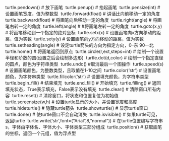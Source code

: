 turtle.pendown() # 放下画笔 
turtle.penup() # 抬起画笔 
turtle.pensize(int) # 设置画笔宽度，值为整数型 
turtle.forward(float) # 讲话比向前移动一定的角度 
turtle.backward(float) # 将画笔向后移动一定的角度 
turtle.right(angle) # 将画笔右转一定的角度 
turtle.left(angle) # #将画笔左转一定的角度 
turtle.goto(x,y) # 将画笔移动到一个指定的绝对坐标 
turtle.setx(x) # 设置画笔向x方向移动的距离，值为实数 
turtle.sety(y) # 设置画笔向y方向移动的距离，值为实数 
turtle.setheading(angle) # 设定turtle箭头的方向为指定方向，0–东 90—北 
turtle.home() # 将画笔返回到原点 
turtle.circle(r,ext,steps=int) # 绘制一个设置半径和阶数的圆(设置之后会绘制多边形) 
turtle.dot(d,color) # 绘制一个指定直径的圆点，颜色为字符串类型 
turtle.undo() #取消最后一个图操作 
turtle.speed(s) # 设置画笔颜色，为整数类型，且取值在1-10之间 
turtle.color(‘str’) # 设置画笔颜色，为字符串类型 
turtle.fillcolor(‘str’) # 设置填充颜色，为字符串类型 
turtle.begin_fill() # 结束填充 
turtle.end_fill() # 开始填充 
turtle.filling() # 返回填充状态，True表示填充，False表示没有填充 
turtle.clear() # 清除窗口所有内容 
turtle.reset() # 清除窗口，将状态和位置复位为初始值 
turtle.screensize(w,h) # 设置turtle显示的大小，并设置宽度和高度 
turtle.hideturtle() # 隐藏turtle箭头 
turtle.showturtle() # 显示turtle窗口 
turtle.done() # 使turtle窗口不会自动消失 
turtle.isvisible() # 如果turtle可见，返回turtle 
turtle.write(‘str’,font=(“Arial”,8,”normal”)) # 在turtle位置编写字符串s，字体由字体名、字体大小、字体类型三部分组成 
turtle.position() # 获取画笔的坐标，返回一个元组，值为浮点型
